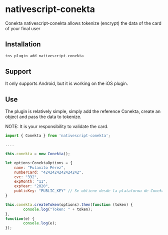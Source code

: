 # nativescript-conekta

Conekta nativescript-conekta allows tokenize (encrypt) the data of the card of your final user

## Installation


```javascript
tns plugin add nativescript-conekta
```
## Support

It only supports Android, but it is working on the iOS plugin.

## Use

The plugin is relatively simple, simply add the reference Conekta, create an object and pass the data to tokenize.

NOTE: It is your responsibility to validate the card.

```javascript
import { Conekta } from 'nativescript-conekta';

....

this.conekta = new Conekta();

let options:ConektaOptions = {
	name: "Fulanito Pérez",
	numberCard: "4242424242424242",
	cvc: "332",
	expMonth: "11",
	expYear: "2020",
	publicKey: "PUBLIC_KEY" // Se obtiene desde la plataforma de Conekta
}

this.conekta.createToken(options).then(function (token) {
		console.log("Token: " + token);
},
function(e) {
		console.log(e);
});
```
